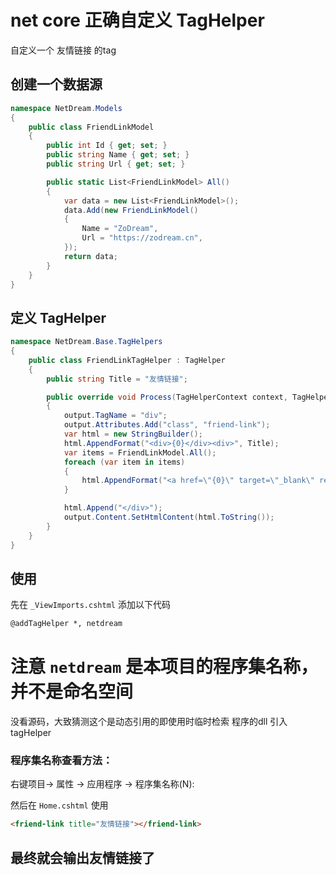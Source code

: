 # net core 正确自定义 TagHelper 

自定义一个 友情链接 的tag

## 创建一个数据源

```c#
namespace NetDream.Models
{
    public class FriendLinkModel
    {
        public int Id { get; set; }
        public string Name { get; set; }
        public string Url { get; set; }

        public static List<FriendLinkModel> All()
        {
            var data = new List<FriendLinkModel>();
            data.Add(new FriendLinkModel()
            {
                Name = "ZoDream",
                Url = "https://zodream.cn",
            });
            return data;
        }
    }
}
```

## 定义 TagHelper


```c#
namespace NetDream.Base.TagHelpers
{
    public class FriendLinkTagHelper : TagHelper
    {
        public string Title = "友情链接";

        public override void Process(TagHelperContext context, TagHelperOutput output)
        {
            output.TagName = "div";
            output.Attributes.Add("class", "friend-link");
            var html = new StringBuilder();
            html.AppendFormat("<div>{0}</div><div>", Title);
            var items = FriendLinkModel.All();
            foreach (var item in items)
            {
                html.AppendFormat("<a href=\"{0}\" target=\"_blank\" rel=\"noopener noreferrer\">{1}</a>", item.Url, item.Name);
            }

            html.Append("</div>");
            output.Content.SetHtmlContent(html.ToString());
        }
    }
}

```

## 使用

先在 `_ViewImports.cshtml` 添加以下代码

```html
@addTagHelper *, netdream

```
# 注意 `netdream` 是本项目的程序集名称，并不是命名空间
没看源码，大致猜测这个是动态引用的即使用时临时检索 程序的dll 引入tagHelper

### 程序集名称查看方法：
右键项目-> 属性 -> 应用程序 -> 程序集名称(N):

然后在 `Home.cshtml` 使用

```html
<friend-link title="友情链接"></friend-link>

```

## 最终就会输出友情链接了